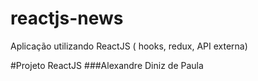 # reactjs-news
Aplicação utilizando ReactJS ( hooks, redux, API externa)

#Projeto ReactJS 
###Alexandre Diniz de Paula
